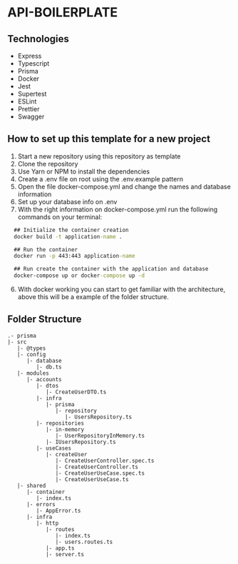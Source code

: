 # API-BOILERPLATE

## Technologies

- Express
- Typescript
- Prisma
- Docker
- Jest
- Supertest
- ESLint
- Prettier
- Swagger

## How to set up this template for a new project

1. Start a new repository using this repository as template
2. Clone the repository
3. Use Yarn or NPM to install the dependencies
4. Create a .env file on root using the .env.example pattern
5. Open the file docker-compose.yml and change the names and database information
6. Set up your database info on .env
7. With the right information on docker-compose.yml run the following commands on your terminal:

```cmd
  ## Initialize the container creation
  docker build -t application-name .

  ## Run the container
  docker run -p 443:443 application-name

  ## Run create the container with the application and database
  docker-compose up or docker-compose up -d
```

6. With docker working you can start to get familiar with the architecture, above this will be a example of the folder structure.

## Folder Structure

```
.- prisma
|- src
   |- @types
   |- config
      |- database
         |- db.ts
   |- modules
      |- accounts
         |- dtos
            |- CreateUserDTO.ts
         |- infra
            |- prisma
               |- repository
                  |- UsersRepository.ts
         |- repositories
            |- in-memory
               |- UserRepositoryInMemory.ts
            |- IUsersRepository.ts
         |- useCases
            |- createUser
               |- CreateUserController.spec.ts
               |- CreateUserController.ts
               |- CreateUserUseCase.spec.ts
               |- CreateUserUseCase.ts
   |- shared
      |- container
         |- index.ts
      |- errors
         |- AppError.ts
      |- infra
         |- http
            |- routes
               |- index.ts
               |- users.routes.ts
            |- app.ts
            |- server.ts
```
